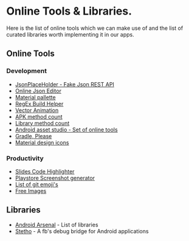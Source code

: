 # Online Tools & Libraries.
Here is the list of online tools which we can make use of and the list of curated libraries worth implementing it in our apps.

## Online Tools
### Development
- [JsonPlaceHolder - Fake Json REST API](https://jsonplaceholder.typicode.com/)
- [Online Json Editor](http://jsoneditoronline.org/)
- [Material pallette](https://www.materialpalette.com/)
- [RegEx Build Helper](https://regexr.com/)
- [Vector Animation](https://shapeshifter.design/)
- [APK method count](http://inloop.github.io/apk-method-count/)
- [Library method count](http://www.methodscount.com/)
- [Android asset studio - Set of online tools](http://romannurik.github.io/AndroidAssetStudio/)
- [Gradle, Please](http://gradleplease.appspot.com/)
- [Material design icons](https://materialdesignicons.com/)

### Productivity
- [Slides Code Highlighter](https://romannurik.github.io/SlidesCodeHighlighter/)
- [Playstore Screenshot generator](https://www.appstorescreenshot.com/)
- [List of git emoji's](https://gist.github.com/rxaviers/7360908)
- [Free Images](https://unsplash.com)

## Libraries
- [Android Arsenal](https://android-arsenal.com/) - List of libraries
- [Stetho](http://facebook.github.io/stetho/) - A fb's debug bridge for Android applications
